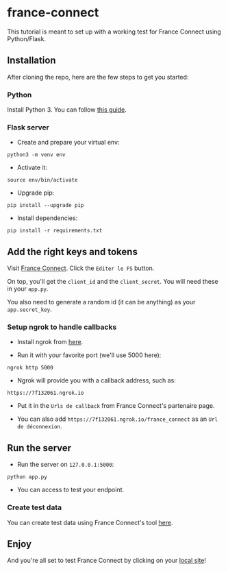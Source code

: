 # france-connect

This tutorial is meant to set up with a working test for France Connect using Python/Flask. 

## Installation

After cloning the repo, here are the few steps to get you started:

### Python

Install Python 3. You can follow [this guide](http://python-guide-pt-br.readthedocs.io/en/latest/).

### Flask server

- Create and prepare your virtual env:

```
python3 -m venv env
```

- Activate it: 

```
source env/bin/activate
```

- Upgrade pip:

```
pip install --upgrade pip
```

- Install dependencies:

```
pip install -r requirements.txt
```

## Add the right keys and tokens
Visit [France Connect](https://partenaires.franceconnect.gouv.fr/monprojet/decouverte).
Click the `Editer le FS` button.

On top, you'll get the `client_id` and the `client_secret`. You will need these in your `app.py`.

You also need to generate a random id (it can be anything) as your `app.secret_key`.

### Setup ngrok to handle callbacks
- Install ngrok from [here](https://ngrok.com/download).

- Run it with your favorite port (we'll use 5000 here):

```
ngrok http 5000
```

- Ngrok will provide you with a callback address, such as: 
```
https://7f132061.ngrok.io
```

- Put it in the `Urls de callback` from France Connect's partenaire page.

- You can also add `https://7f132061.ngrok.io/france_connect` as an `Url de déconnexion`.

## Run the server
- Run the server on `127.0.0.1:5000`:

```
python app.py
```

- You can access [](http://127.0.0.1:5000/france_connect) to test your endpoint.

### Create test data
You can create test data using France Connect's tool [here](https://fip1.integ01.dev-franceconnect.fr/user/create).

## Enjoy
And you're all set to test France Connect by clicking on your [local site](http://127.0.0.1:5000/france_connect)!

